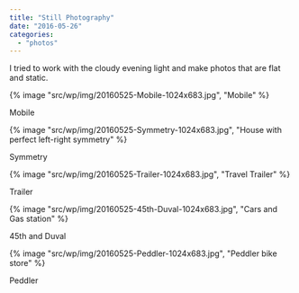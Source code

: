 ```yaml
---
title: "Still Photography"
date: "2016-05-26"
categories: 
  - "photos"
---
```


I tried to work with the cloudy evening light and make photos that are flat and static.



{% image "src/wp/img/20160525-Mobile-1024x683.jpg", "Mobile" %}

Mobile

{% image "src/wp/img/20160525-Symmetry-1024x683.jpg", "House with perfect left-right symmetry" %}

Symmetry

{% image "src/wp/img/20160525-Trailer-1024x683.jpg", "Travel Trailer" %}

Trailer

{% image "src/wp/img/20160525-45th-Duval-1024x683.jpg", "Cars and Gas station" %}

45th and Duval

{% image "src/wp/img/20160525-Peddler-1024x683.jpg", "Peddler bike store" %}

Peddler
